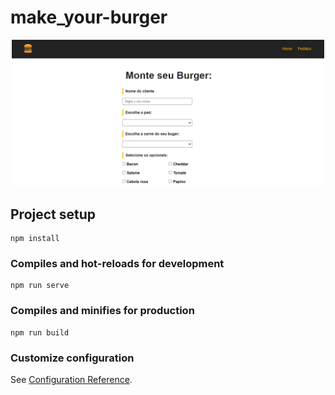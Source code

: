 # make_your-burger

 <div align="center">
    <img width="500px" src="public/readme.png" alt="make-your-burger" />
  </div>

## Project setup
```
npm install
```

### Compiles and hot-reloads for development
```
npm run serve
```

### Compiles and minifies for production
```
npm run build
```

### Customize configuration
See [Configuration Reference](https://cli.vuejs.org/config/).
